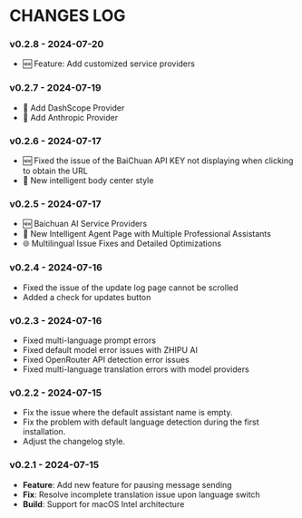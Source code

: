 # CHANGES LOG

### v0.2.8 - 2024-07-20

- 🆕 Feature: Add customized service providers

### v0.2.7 - 2024-07-19

- 📢 Add DashScope Provider
- 📢 Add Anthropic Provider

### v0.2.6 - 2024-07-17

- 🆕 Fixed the issue of the BaiChuan API KEY not displaying when clicking to obtain the URL
- 📢 New intelligent body center style

### v0.2.5 - 2024-07-17

- 🆕 Baichuan AI Service Providers
- 📢 New Intelligent Agent Page with Multiple Professional Assistants
- 🌐 Multilingual Issue Fixes and Detailed Optimizations

### v0.2.4 - 2024-07-16

- Fixed the issue of the update log page cannot be scrolled
- Added a check for updates button

### v0.2.3 - 2024-07-16

- Fixed multi-language prompt errors
- Fixed default model error issues with ZHIPU AI
- Fixed OpenRouter API detection error issues
- Fixed multi-language translation errors with model providers

### v0.2.2 - 2024-07-15

- Fix the issue where the default assistant name is empty.
- Fix the problem with default language detection during the first installation.
- Adjust the changelog style.

### v0.2.1 - 2024-07-15

- **Feature**: Add new feature for pausing message sending
- **Fix**: Resolve incomplete translation issue upon language switch
- **Build**: Support for macOS Intel architecture
